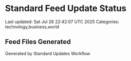 # Standard Feed Update Status
Last updated: Sat Jul 26 22:42:07 UTC 2025
Categories: technology,business,world

## Feed Files Generated

Generated by Standard Updates Workflow
